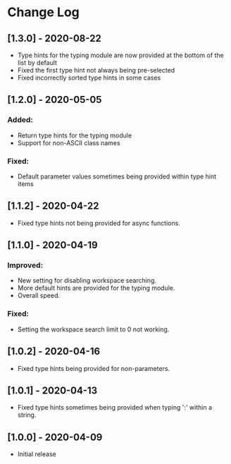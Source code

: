 # Change Log

## [1.3.0] - 2020-08-22

* Type hints for the typing module are now provided at the bottom of the list by default
* Fixed the first type hint not always being pre-selected
* Fixed incorrectly sorted type hints in some cases

## [1.2.0] - 2020-05-05

### Added:

* Return type hints for the typing module
* Support for non-ASCII class names

### Fixed:

* Default parameter values sometimes being provided within type hint items

## [1.1.2] - 2020-04-22

* Fixed type hints not being provided for async functions.

## [1.1.0] - 2020-04-19

### Improved:

* New setting for disabling workspace searching.
* More default hints are provided for the typing module.
* Overall speed.

### Fixed:

* Setting the workspace search limit to 0 not working.

## [1.0.2] - 2020-04-16

* Fixed type hints being provided for non-parameters.

## [1.0.1] - 2020-04-13

* Fixed type hints sometimes being provided when typing ':' within a string.

## [1.0.0] - 2020-04-09

* Initial release